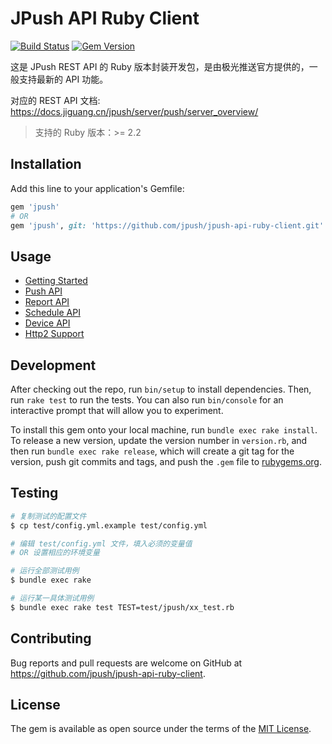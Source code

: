 # JPush API Ruby Client

[![Build Status](https://travis-ci.org/jpush/jpush-api-ruby-client.svg?branch=master)](https://travis-ci.org/jpush/jpush-api-ruby-client)
[![Gem Version](https://badge.fury.io/rb/jpush.svg)](https://badge.fury.io/rb/jpush)

这是 JPush REST API 的 Ruby 版本封装开发包，是由极光推送官方提供的，一般支持最新的 API 功能。

对应的 REST API 文档: https://docs.jiguang.cn/jpush/server/push/server_overview/

> 支持的 Ruby 版本：>= 2.2

## Installation

Add this line to your application's Gemfile:

```ruby
gem 'jpush'
# OR
gem 'jpush', git: 'https://github.com/jpush/jpush-api-ruby-client.git'
```

## Usage

- [Getting Started](https://github.com/jpush/jpush-api-ruby-client/blob/master/docs/Guides.md#getting-started)
- [Push API](https://github.com/jpush/jpush-api-ruby-client/blob/master/docs/Guides.md#push-api)
- [Report API](https://github.com/jpush/jpush-api-ruby-client/blob/master/docs/Guides.md#report-api)
- [Schedule API](https://github.com/jpush/jpush-api-ruby-client/blob/master/docs/Guides.md#schedule-api)
- [Device API](https://github.com/jpush/jpush-api-ruby-client/blob/master/docs/Guides.md#device-api)
- [Http2 Support](https://github.com/jpush/jpush-api-ruby-client/tree/http2)

## Development

After checking out the repo, run `bin/setup` to install dependencies. Then, run `rake test` to run the tests. You can also run `bin/console` for an interactive prompt that will allow you to experiment.

To install this gem onto your local machine, run `bundle exec rake install`. To release a new version, update the version number in `version.rb`, and then run `bundle exec rake release`, which will create a git tag for the version, push git commits and tags, and push the `.gem` file to [rubygems.org](https://rubygems.org).

## Testing

```bash
# 复制测试的配置文件
$ cp test/config.yml.example test/config.yml

# 编辑 test/config.yml 文件，填入必须的变量值
# OR 设置相应的环境变量

# 运行全部测试用例
$ bundle exec rake

# 运行某一具体测试用例
$ bundle exec rake test TEST=test/jpush/xx_test.rb
```

## Contributing

Bug reports and pull requests are welcome on GitHub at https://github.com/jpush/jpush-api-ruby-client.


## License

The gem is available as open source under the terms of the [MIT License](http://opensource.org/licenses/MIT).
